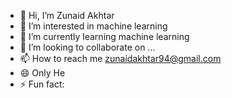 - 👋 Hi, I’m Zunaid Akhtar
- 👀 I’m interested in machine learning 
- 🌱 I’m currently learning machine learning
- 💞️ I’m looking to collaborate on ...
- 📫 How to reach me zunaidakhtar94@gmail.com
- 😄 Only He
- ⚡ Fun fact:

<!---
ZunaidAkhtar7262/ZunaidAkhtar7262 is a ✨ special ✨ repository because its `README.md` (this file) appears on your GitHub profile.
You can click the Preview link to take a look at your changes.
--->
